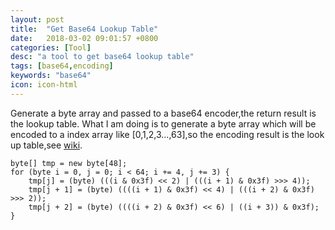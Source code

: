 ```yaml
---
layout: post
title:  "Get Base64 Lookup Table"
date:   2018-03-02 09:01:57 +0800
categories: [Tool]
desc: "a tool to get base64 lookup table"
tags: [base64,encoding]
keywords: "base64"
icon: icon-html
---
```

Generate a byte array and passed to a base64 encoder,the return result is the lookup table.
What I am doing is to generate a byte array which will be encoded to a index array like 
[0,1,2,3...,63],so the encoding result is the look up table,see [wiki][base_64].
```
byte[] tmp = new byte[48];
for (byte i = 0, j = 0; i < 64; i += 4, j += 3) {
    tmp[j] = (byte) (((i & 0x3f) << 2) | (((i + 1) & 0x3f) >>> 4));
    tmp[j + 1] = (byte) ((((i + 1) & 0x3f) << 4) | (((i + 2) & 0x3f) >>> 2));
    tmp[j + 2] = (byte) ((((i + 2) & 0x3f) << 6) | ((i + 3)) & 0x3f);
}
```
[base_64]: https://en.wikipedia.org/wiki/Base64
